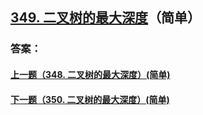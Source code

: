 ## [349. 二叉树的最大深度](https://leetcode-cn.com/problems/merge-two-sorted-lists/)（简单）





### 答案：



#### [上一题（348. 二叉树的最大深度）(简单)](https://github.com/sdwwld/leetCode/blob/master/src/main/java/com/wld/java/leetcode/leetCode0348.md)

#### [下一题（350. 二叉树的最大深度）(简单)](https://github.com/sdwwld/leetCode/blob/master/src/main/java/com/wld/java/leetcode/leetCode0350.md)